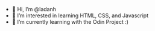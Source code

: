 - 👋 Hi, I’m @ladanh
- 👀 I’m interested in learning HTML, CSS, and Javascript  
- 🌱 I’m currently learning with the Odin Project :)


<!---
ladanh/ladanh is a ✨ special ✨ repository because its `README.md` (this file) appears on your GitHub profile.
You can click the Preview link to take a look at your changes.
--->
